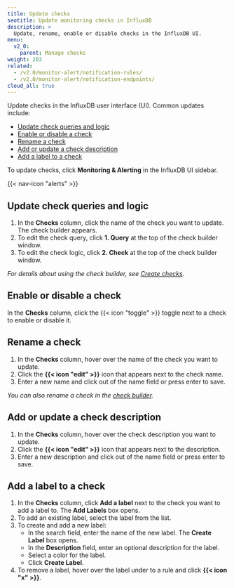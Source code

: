```yaml
---
title: Update checks
seotitle: Update monitoring checks in InfluxDB
description: >
  Update, rename, enable or disable checks in the InfluxDB UI.
menu:
  v2_0:
    parent: Manage checks
weight: 203
related:
  - /v2.0/monitor-alert/notification-rules/
  - /v2.0/monitor-alert/notification-endpoints/
cloud_all: true
---
```


Update checks in the InfluxDB user interface (UI).
Common updates include:

- [Update check queries and logic](#update-check-queries-and-logic)
- [Enable or disable a check](#enable-or-disable-a-check)
- [Rename a check](#rename-a-check)
- [Add or update a check description](#add-or-update-a-check-description)
- [Add a label to a check](#add-a-label-to-a-check)

To update checks, click **Monitoring & Alerting** in the InfluxDB UI sidebar.

{{< nav-icon "alerts" >}}


## Update check queries and logic
1.  In the **Checks** column, click the name of the check you want to update.
    The check builder appears.
2. To edit the check query, click **1. Query** at the top of the check builder window.
3. To edit the check logic, click **2. Check** at the top of the check builder window.

_For details about using the check builder, see [Create checks](/v2.0/monitor-alert/checks/create/)._

## Enable or disable a check
In the **Checks** column, click the {{< icon "toggle" >}} toggle next to a check
to enable or disable it.

## Rename a check
1.  In the **Checks** column, hover over the name of the check you want to update.
2.  Click the **{{< icon "edit" >}}** icon that appears next to the check name.
2.  Enter a new name and click out of the name field or press enter to save.

_You can also rename a check in the [check builder](#update-check-queries-and-logic)._

## Add or update a check description
1.  In the **Checks** column, hover over the check description you want to update.
2.  Click the **{{< icon "edit" >}}** icon that appears next to the description.
2.  Enter a new description and click out of the name field or press enter to save.

## Add a label to a check
1.  In the **Checks** column, click **Add a label** next to the check you want to add a label to.
    The **Add Labels** box opens.
2.  To add an existing label, select the label from the list.
3.  To create and add a new label:
    - In the search field, enter the name of the new label. The **Create Label** box opens.
    - In the **Description** field, enter an optional description for the label.
    - Select a color for the label.
    - Click **Create Label**.
4.  To remove a label, hover over the label under to a rule and click **{{< icon "x" >}}**.

